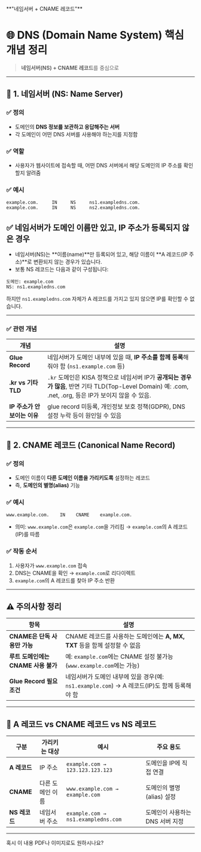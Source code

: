  \*\*"네임서버 + CNAME 레코드"\*\*


# 🌐 DNS (Domain Name System) 핵심 개념 정리

> **네임서버(NS) + CNAME 레코드**를 중심으로

---

## 🔸 1. 네임서버 (NS: Name Server)

### ✅ 정의

* 도메인의 **DNS 정보를 보관하고 응답해주는 서버**
* 각 도메인이 어떤 DNS 서버를 사용해야 하는지를 지정함

### ✅ 역할

* 사용자가 웹사이트에 접속할 때, 어떤 DNS 서버에서 해당 도메인의 IP 주소를 확인할지 알려줌

### ✅ 예시

```dns
example.com.     IN     NS     ns1.exampledns.com.
example.com.     IN     NS     ns2.exampledns.com.
```

## ✅ **네임서버가 도메인 이름만 있고, IP 주소가 등록되지 않은 경우**

* 네임서버(NS)는 \*\*이름(name)\*\*만 등록되어 있고, 해당 이름이 \*\*A 레코드(IP 주소)\*\*로 변환되지 않는 경우가 있습니다.
* 보통 NS 레코드는 다음과 같이 구성됩니다:

```
도메인: example.com
NS: ns1.exampledns.com
```

하지만 `ns1.exampledns.com` 자체가 A 레코드를 가지고 있지 않으면 IP를 확인할 수 없습니다.

---

### ✅ 관련 개념

| 개념                  | 설명                                                                                  |
| ------------------- | ----------------------------------------------------------------------------------- |
| **Glue Record**     | 네임서버가 도메인 내부에 있을 때, **IP 주소를 함께 등록**해줘야 함 (`ns1.example.com` 등)                     |
| **.kr vs 기타 TLD**   | `.kr` 도메인은 KISA 정책으로 네임서버 IP가 **공개되는 경우가 많음**, 반면 기타 TLD(Top-Level Domain) 예: .com, .net, .org, 등은 IP가 보이지 않을 수 있음.  |
| **IP 주소가 안 보이는 이유** | glue record 미등록, 개인정보 보호 정책(GDPR), DNS 설정 누락 등이 원인일 수 있음                            |

---

## 🔸 2. CNAME 레코드 (Canonical Name Record)

### ✅ 정의

* 도메인 이름이 **다른 도메인 이름을 가리키도록** 설정하는 레코드
* 즉, **도메인의 별명(alias)** 기능

### ✅ 예시

```dns
www.example.com.    IN    CNAME    example.com.
```

* 의미: `www.example.com`은 `example.com`을 가리킴 → `example.com`의 A 레코드(IP)를 따름

### ✅ 작동 순서

1. 사용자가 `www.example.com` 접속
2. DNS는 CNAME을 확인 → `example.com`로 리다이렉트
3. `example.com`의 A 레코드를 찾아 IP 주소 반환

---

## ⚠️ 주의사항 정리

| 항목                       | 설명                                                               |
| ------------------------ | ---------------------------------------------------------------- |
| **CNAME은 단독 사용만 가능**     | CNAME 레코드를 사용하는 도메인에는 **A, MX, TXT** 등을 함께 설정할 수 없음              |
| **루트 도메인에는 CNAME 사용 불가** | 예: `example.com`에는 CNAME 설정 불가능 (`www.example.com`에는 가능)         |
| **Glue Record 필요 조건**    | 네임서버가 도메인 내부에 있을 경우(예: `ns1.example.com`) → A 레코드(IP)도 함께 등록해야 함 |

---

## 🔄 A 레코드 vs CNAME 레코드 vs NS 레코드

| 구분         | 가리키는 대상   | 예시                                 | 주요 용도               |
| ---------- | --------- | ---------------------------------- | ------------------- |
| **A 레코드**  | IP 주소     | `example.com → 123.123.123.123`    | 도메인을 IP에 직접 연결      |
| **CNAME**  | 다른 도메인 이름 | `www.example.com → example.com`    | 도메인의 별명(alias) 설정   |
| **NS 레코드** | 네임서버 주소   | `example.com → ns1.exampledns.com` | 도메인이 사용하는 DNS 서버 지정 |

---



혹시 이 내용 PDF나 이미지로도 원하시나요?

